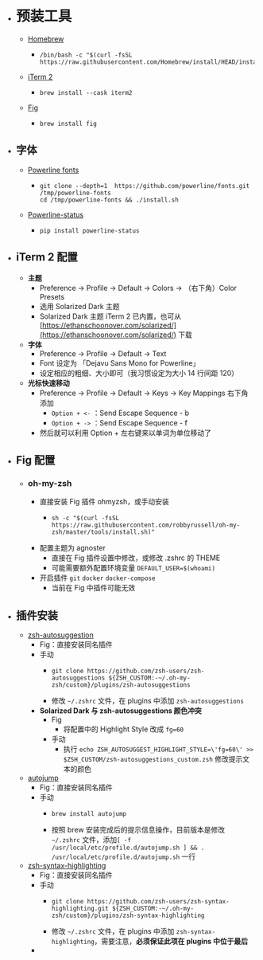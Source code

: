 - # 预装工具
	- [Homebrew](https://brew.sh/)
		- ```shell
		  /bin/bash -c "$(curl -fsSL https://raw.githubusercontent.com/Homebrew/install/HEAD/install.sh)"
		  ```
	- [iTerm 2](https://iterm2.com/)
		- ```shell
		  brew install --cask iterm2
		  ```
	- [Fig](https://fig.io/)
		- ```shell
		  brew install fig
		  ```
- ## 字体
	- [Powerline fonts](https://github.com/powerline/fonts)
		- ```shell
		  git clone --depth=1  https://github.com/powerline/fonts.git /tmp/powerline-fonts
		  cd /tmp/powerline-fonts && ./install.sh
		  ```
	- [Powerline-status](https://pypi.org/project/powerline-status/)
		- ```shell
		  pip install powerline-status
		  ```
- ## iTerm 2 配置
	- **主题**
		- Preference → Profile → Default → Colors → （右下角）Color Presets
		- 选用 Solarized Dark 主题
		- Solarized Dark 主题 iTerm 2 已内置，也可从 [https://ethanschoonover.com/solarized/](https://ethanschoonover.com/solarized/) 下载
	- **字体**
		- Preference → Profile → Default → Text
		- Font 设定为 「Dejavu Sans Mono for Powerline」
		- 设定相应的粗细、大小即可（我习惯设定为大小 14 行间距 120）
	- **光标快速移动**
		- Preference → Profile → Default → Keys → Key Mappings 右下角添加
			- `Option + <-`  ：Send Escape Sequence - b
			- `Option + ->`  ：Send Escape Sequence - f
		- 然后就可以利用 Option + 左右键来以单词为单位移动了
- ## Fig 配置
	- ### oh-my-zsh
		- 直接安装 Fig 插件 ohmyzsh，或手动安装
			- ```shell
			  sh -c "$(curl -fsSL https://raw.githubusercontent.com/robbyrussell/oh-my-zsh/master/tools/install.sh)"
			  ```
		- 配置主题为 agnoster
			- 直接在 Fig 插件设置中修改，或修改 .zshrc 的 THEME
			- 可能需要额外配置环境变量 `DEFAULT_USER=$(whoami)`
		- 开启插件 `git` `docker` `docker-compose`
			- 当前在 Fig 中插件可能无效
- ## 插件安装
	- [zsh-autosuggestion](https://github.com/zsh-users/zsh-autosuggestions)
		- Fig：直接安装同名插件
		- 手动
			- ```shell
			  git clone https://github.com/zsh-users/zsh-autosuggestions ${ZSH_CUSTOM:-~/.oh-my-zsh/custom}/plugins/zsh-autosuggestions
			  ```
			- 修改 `~/.zshrc` 文件，在 plugins 中添加 `zsh-autosuggestions`
		- **Solarized Dark 与 zsh-autosuggestions 颜色冲突**
			- Fig
				- 将配置中的 Highlight Style 改成 `fg=60`
			- 手动
				- 执行 `echo ZSH_AUTOSUGGEST_HIGHLIGHT_STYLE=\'fg=60\' >> $ZSH_CUSTOM/zsh-autosuggestions_custom.zsh` 修改提示文本的颜色
	- [autojump](https://github.com/wting/autojump)
		- Fig：直接安装同名插件
		- 手动
			- ```shell
			  brew install autojump
			  ```
			- 按照 brew 安装完成后的提示信息操作，目前版本是修改 `~/.zshrc` 文件，添加`[ -f /usr/local/etc/profile.d/autojump.sh ] && . /usr/local/etc/profile.d/autojump.sh`  一行
	- [zsh-syntax-highlighting](https://github.com/zsh-users/zsh-syntax-highlighting)
		- Fig：直接安装同名插件
		- 手动
			- ```shell
			  git clone https://github.com/zsh-users/zsh-syntax-highlighting.git ${ZSH_CUSTOM:-~/.oh-my-zsh/custom}/plugins/zsh-syntax-highlighting
			  ```
			- 修改 `~/.zshrc` 文件，在 plugins 中添加 `zsh-syntax-highlighting`，需要注意，**必须保证此项在 plugins 中位于最后**
		-